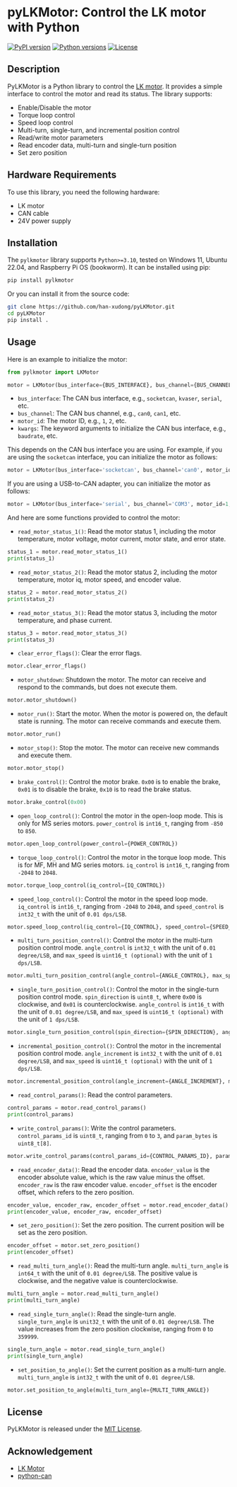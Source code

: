 # pyLKMotor: Control the LK motor with Python

[![PyPI version](https://img.shields.io/pypi/v/pylkmotor.svg?logo=pypi&logoColor=white)](https://pypi.org/project/pylkmotor/)
[![Python versions](https://img.shields.io/pypi/pyversions/pylkmotor.svg?logo=python&logoColor=white)](https://pypi.org/project/pylkmotor/)
[![License](https://img.shields.io/badge/license-MIT-yellow.svg)](LICENSE)

## Description

PyLKMotor is a Python library to control the [LK motor](http://www.lkmotor.cn/default.aspx). It provides a simple interface to control the motor and read its status. The library supports:

- Enable/Disable the motor
- Torque loop control
- Speed loop control
- Multi-turn, single-turn, and incremental position control
- Read/write motor parameters
- Read encoder data, multi-turn and single-turn position
- Set zero position

## Hardware Requirements

To use this library, you need the following hardware:

- LK motor
- CAN cable
- 24V power supply

## Installation

The `pylkmotor` library supports `Python>=3.10`, tested on Windows 11, Ubuntu 22.04, and Raspberry Pi OS (bookworm). It can be installed using pip:

```bash
pip install pylkmotor
```

Or you can install it from the source code:

```bash
git clone https://github.com/han-xudong/pyLKMotor.git
cd pyLKMotor
pip install .
```

## Usage

Here is an example to initialize the motor:

```python
from pylkmotor import LKMotor

motor = LKMotor(bus_interface={BUS_INTERFACE}, bus_channel={BUS_CHANNEL}, motor_id={MOTOR_ID}, **kwargs)
```

- `bus_interface`: The CAN bus interface, e.g., `socketcan`, `kvaser`, `serial`, etc.
- `bus_channel`: The CAN bus channel, e.g., `can0`, `can1`, etc.
- `motor_id`: The motor ID, e.g., `1`, `2`, etc.
- `kwargs`: The keyword arguments to initialize the CAN bus interface, e.g., `baudrate`, etc.

This depends on the CAN bus interface you are using. For example, if you are using the `socketcan` interface, you can initialize the motor as follows:

```python
motor = LKMotor(bus_interface='socketcan', bus_channel='can0', motor_id=1)
```

If you are using a USB-to-CAN adapter, you can initialize the motor as follows:

```python
motor = LKMotor(bus_interface='serial', bus_channel='COM3', motor_id=1, baudrate=1000000)
```

And here are some functions provided to control the motor:

- `read_motor_status_1()`: Read the motor status 1, including the motor temperature, motor voltage, motor current, motor state, and error state.

```python
status_1 = motor.read_motor_status_1()
print(status_1)
```

- `read_motor_status_2()`: Read the motor status 2, including the motor temperature, motor iq, motor speed, and encoder value.

```python
status_2 = motor.read_motor_status_2()
print(status_2)
```

- `read_motor_status_3()`: Read the motor status 3, including the motor temperature, and phase current.

```python
status_3 = motor.read_motor_status_3()
print(status_3)
```

- `clear_error_flags()`: Clear the error flags.

```python
motor.clear_error_flags()
```

- `motor_shutdown`: Shutdown the motor. The motor can receive and respond to the commands, but does not execute them.

```python
motor.motor_shutdown()
```

- `motor_run()`: Start the motor. When the motor is powered on, the default state is running. The motor can receive commands and execute them.

```python
motor.motor_run()
```

- `motor_stop()`: Stop the motor. The motor can receive new commands and execute them.

```python
motor.motor_stop()
```

- `brake_control()`: Control the motor brake. `0x00` is to enable the brake, `0x01` is to disable the brake, `0x10` is to read the brake status.

```python
motor.brake_control(0x00)
```

- `open_loop_control()`: Control the motor in the open-loop mode. This is only for MS series motors. `power_control` is `int16_t`, ranging from `-850` to `850`.

```python
motor.open_loop_control(power_control={POWER_CONTROL})
```

- `torque_loop_control()`: Control the motor in the torque loop mode. This is for MF, MH and MG series motors. `iq_control` is `int16_t`, ranging from `-2048` to `2048`.

```python
motor.torque_loop_control(iq_control={IQ_CONTROL})
```

- `speed_loop_control()`: Control the motor in the speed loop mode. `iq_control` is `int16_t`, ranging from `-2048` to `2048`, and `speed_control` is `int32_t` with the unit of `0.01 dps/LSB`.

```python
motor.speed_loop_control(iq_control={IQ_CONTROL}, speed_control={SPEED_CONTROL})
```

- `multi_turn_position_control()`: Control the motor in the multi-turn position control mode. `angle_control` is `int32_t` with the unit of `0.01 degree/LSB`, and `max_speed` is `uint16_t (optional)` with the unit of `1 dps/LSB`.

```python
motor.multi_turn_position_control(angle_control={ANGLE_CONTROL}, max_speed=(OPTIONAL){MAX_SPEED})
```

- `single_turn_position_control()`: Control the motor in the single-turn position control mode. `spin_direction` is `uint8_t`,  where `0x00` is clockwise, and `0x01` is counterclockwise. `angle_control` is `int16_t` with the unit of `0.01 degree/LSB`, and `max_speed` is `uint16_t (optional)` with the unit of `1 dps/LSB`.

```python
motor.single_turn_position_control(spin_direction={SPIN_DIRECTION}, angle_control={ANGLE_CONTROL}, max_speed=(OPTIONAL){MAX_SPEED})
```

- `incremental_position_control()`: Control the motor in the incremental position control mode. `angle_increment` is `int32_t` with the unit of `0.01 degree/LSB`, and `max_speed` is `uint16_t (optional)` with the unit of `1 dps/LSB`.

```python
motor.incremental_position_control(angle_increment={ANGLE_INCREMENT}, max_speed=(OPTIONAL){MAX_SPEED})
```

- `read_control_params()`: Read the control parameters.

```python
control_params = motor.read_control_params()
print(control_params)
```

- `write_control_params()`: Write the control parameters. `control_params_id` is `uint8_t`, ranging from `0` to `3`, and `param_bytes` is `uint8_t[8]`.

```python
motor.write_control_params(control_params_id={CONTROL_PARAMS_ID}, param_bytes={PARAM_BYTES})
```

- `read_encoder_data()`: Read the encoder data. `encoder_value` is the encoder absolute value, which is the raw value minus the offset. `encoder_raw` is the raw encoder value. `encoder_offset` is the encoder offset, which refers to the zero position.

```python
encoder_value, encoder_raw, encoder_offset = motor.read_encoder_data()
print(encoder_value, encoder_raw, encoder_offset)
```

- `set_zero_position()`: Set the zero position. The current position will be set as the zero position.

```python
encoder_offset = motor.set_zero_position()
print(encoder_offset)
```

- `read_multi_turn_angle()`: Read the multi-turn angle. `multi_turn_angle` is `int64_t` with the unit of `0.01 degree/LSB`. The positive value is clockwise, and the negative value is counterclockwise.

```python
multi_turn_angle = motor.read_multi_turn_angle()
print(multi_turn_angle)
```

- `read_single_turn_angle()`: Read the single-turn angle. `single_turn_angle` is `unit32_t` with the unit of `0.01 degree/LSB`. The value increases from the zero position clockwise, ranging from `0` to `359999`.

```python
single_turn_angle = motor.read_single_turn_angle()
print(single_turn_angle)
```

- `set_position_to_angle()`: Set the current position as a multi-turn angle. `multi_turn_angle` is `int32_t` with the unit of `0.01 degree/LSB`.

```python
motor.set_position_to_angle(multi_turn_angle={MULTI_TURN_ANGLE})
```

## License

PyLKMotor is released under the [MIT License](LICENSE).

## Acknowledgement

- [LK Motor](http://www.lkmotor.cn/default.aspx)
- [python-can](https://python-can.readthedocs.io/en/stable/)
